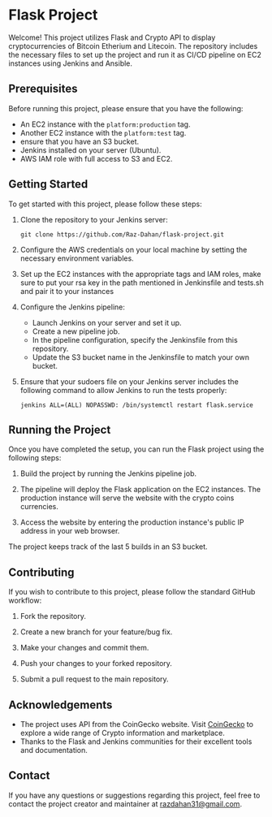 # Flask Project

Welcome! This project utilizes Flask and Crypto API to display cryptocurrencies of Bitcoin Etherium and Litecoin. 
The repository includes the necessary files to set up the project and run it as CI/CD pipeline on EC2 instances using Jenkins and Ansible.

## Prerequisites

Before running this project, please ensure that you have the following:

- An EC2 instance with the `platform:production` tag.
- Another EC2 instance with the `platform:test` tag.
- ensure that you have an S3 bucket.
- Jenkins installed on your server (Ubuntu).
- AWS IAM role with full access to S3 and EC2.

## Getting Started

To get started with this project, please follow these steps:

1. Clone the repository to your Jenkins server:

   ```
   git clone https://github.com/Raz-Dahan/flask-project.git
   ```

2. Configure the AWS credentials on your local machine by setting the necessary environment variables.

3. Set up the EC2 instances with the appropriate tags and IAM roles, make sure to put your rsa key in the path mentioned in Jenkinsfile and tests.sh and pair it to your instances

4. Configure the Jenkins pipeline:

   - Launch Jenkins on your server and set it up.
   - Create a new pipeline job.
   - In the pipeline configuration, specify the Jenkinsfile from this repository.
   - Update the S3 bucket name in the Jenkinsfile to match your own bucket.
5. Ensure that your sudoers file on your Jenkins server includes the following command to allow Jenkins to run the tests properly:

   ```
   jenkins ALL=(ALL) NOPASSWD: /bin/systemctl restart flask.service
   ```


## Running the Project

Once you have completed the setup, you can run the Flask project using the following steps:

1. Build the project by running the Jenkins pipeline job.

2. The pipeline will deploy the Flask application on the EC2 instances. The production instance will serve the website with the crypto coins currencies.

3. Access the website by entering the production instance's public IP address in your web browser.

The project keeps track of the last 5 builds in an S3 bucket.

## Contributing

If you wish to contribute to this project, please follow the standard GitHub workflow:

1. Fork the repository.

2. Create a new branch for your feature/bug fix.

3. Make your changes and commit them.

4. Push your changes to your forked repository.

5. Submit a pull request to the main repository.

## Acknowledgements

- The project uses API from the CoinGecko website. Visit [CoinGecko](https://www.coingecko.com/) to explore a wide range of Crypto information and marketplace.
- Thanks to the Flask and Jenkins communities for their excellent tools and documentation.

## Contact

If you have any questions or suggestions regarding this project, feel free to contact the project creator and maintainer at razdahan31@gmail.com.

